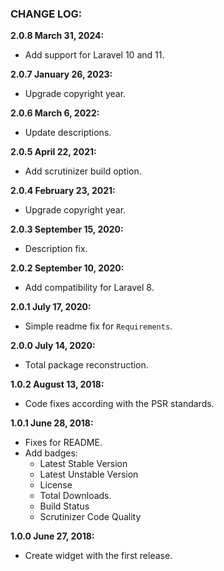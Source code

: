 ### CHANGE LOG:

**2.0.8 March 31, 2024:**
- Add support for Laravel 10 and 11.

**2.0.7 January 26, 2023:**
- Upgrade copyright year.

**2.0.6 March 6, 2022:**
- Update descriptions.

**2.0.5 April 22, 2021:**
- Add scrutinizer build option.

**2.0.4 February 23, 2021:**
- Upgrade copyright year.

**2.0.3 September 15, 2020:**
- Description fix.

**2.0.2 September 10, 2020:**
- Add compatibility for Laravel 8.

**2.0.1 July 17, 2020:**
- Simple readme fix for `Requirements`.

**2.0.0 July 14, 2020:**
- Total package reconstruction.

**1.0.2 August 13, 2018:**
- Code fixes according with the PSR standards.

**1.0.1 June 28, 2018:**
- Fixes for README.
- Add badges:
    - Latest Stable Version
    - Latest Unstable Version
    - License
    - Total Downloads.
    - Build Status
    - Scrutinizer Code Quality

**1.0.0 June 27, 2018:**
- Create widget with the first release.
